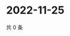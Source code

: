# 2022-11-25

共 0 条

<!-- BEGIN WEIBO -->
<!-- 最后更新时间 Fri Nov 25 2022 03:00:57 GMT+0800 (China Standard Time) -->

<!-- END WEIBO -->
